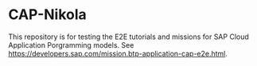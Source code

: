# CAP-Nikola
This repository is for testing the E2E tutorials and missions for SAP Cloud Application Porgramming models. See https://developers.sap.com/mission.btp-application-cap-e2e.html.
